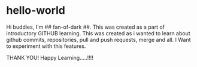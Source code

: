 # hello-world
Hi buddies, I'm ## fan-of-dark ##.
This was created as a part of introductory GITHUB learning.
This was created as i wanted to learn about github commits, repositories, pull and push requests, merge and all.
I Want to experiment with this features.

THANK YOU!
Happy Learning.....!!!!
